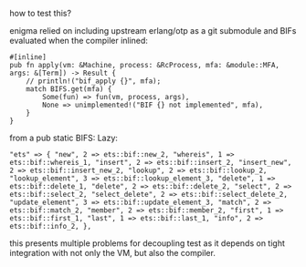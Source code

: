 how to test this?

enigma relied on including upstream erlang/otp as a git submodule and BIFs evaluated when the compiler inlined:

```
#[inline]
pub fn apply(vm: &Machine, process: &RcProcess, mfa: &module::MFA, args: &[Term]) -> Result {
    // println!("bif_apply {}", mfa);
    match BIFS.get(mfa) {
        Some(fun) => fun(vm, process, args),
        None => unimplemented!("BIF {} not implemented", mfa),
    }
}
```

from a pub static BIFS: Lazy<BifTable>:

``
       "ets" => {
            "new", 2 => ets::bif::new_2,
            "whereis", 1 => ets::bif::whereis_1,
            "insert", 2 => ets::bif::insert_2,
            "insert_new", 2 => ets::bif::insert_new_2,
            "lookup", 2 => ets::bif::lookup_2,
            "lookup_element", 3 => ets::bif::lookup_element_3,
            "delete", 1 => ets::bif::delete_1,
            "delete", 2 => ets::bif::delete_2,
            "select", 2 => ets::bif::select_2,
            "select_delete", 2 => ets::bif::select_delete_2,
            "update_element", 3 => ets::bif::update_element_3,
            "match", 2 => ets::bif::match_2,
            "member", 2 => ets::bif::member_2,
            "first", 1 => ets::bif::first_1,
            "last", 1 => ets::bif::last_1,
            "info", 2 => ets::bif::info_2,
        },
``

this presents multiple problems for decoupling test as it depends on tight integration with not only the VM,
but also the compiler.


